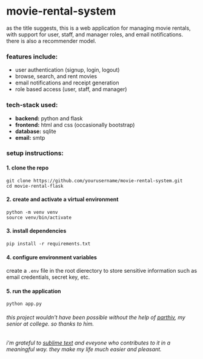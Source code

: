 # movie-rental-system





as the title suggests, this is a web application for managing movie rentals, with support for user, staff, and manager roles, and email notifications. there is also a recommender model.

### features include:
- user authentication (signup, login, logout)
- browse, search, and rent movies
- email notifications and receipt generation
- role based access (user, staff, and manager)

### tech-stack used:
- __backend:__ python and flask
- __frontend:__ html and css (occasionally bootstrap)
- __database:__ sqlite
- __email:__ smtp

### setup instructions:

#### 1. clone the repo
```
git clone https://github.com/yourusername/movie-rental-system.git
cd movie-rental-flask
```

#### 2. create and activate a virtual environment
```
python -m venv venv
source venv/bin/activate
```

#### 3. install dependencies
```
pip install -r requirements.txt
```

#### 4. configure environment variables
create a `.env` file in the root dierectory to store sensitive information such as email credentials, secret key, etc.

#### 5. run the application
```
python app.py
```

###### _this project wouldn't have been possible without the help of [parthiv](https://github.com/blip100), my senior at college. so thanks to him._
###### _i'm grateful to [sublime text](https://www.sublimetext.com/3) and eveyone who contributes to it in a meaningful way. they make my life much easier and pleasant._

